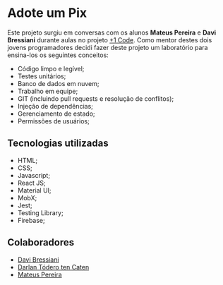 # Adote um Pix

Este projeto surgiu em conversas com os alunos **Mateus Pereira** e **Davi Bressiani** durante aulas no projeto [+1 Code](https://mais1code.com.br/).
Como mentor destes dois jovens programadores decidi fazer deste projeto um laboratório para ensina-los os seguintes conceitos:

* Código limpo e legível;
* Testes unitários;
* Banco de dados em nuvem;
* Trabalho em equipe;
* GIT (incluindo pull requests e resolução de conflitos);
* Injeção de dependências;
* Gerenciamento de estado;
* Permissões de usuários;

## Tecnologias utilizadas
* HTML;
* CSS;
* Javascript;
* React JS;
* Material UI;
* MobX;
* Jest;
* Testing Library;
* Firebase;

## Colaboradores
* [Davi Bressiani](https://github.com/BressianiDavi)
* [Darlan Tódero ten Caten](https://github.com/darlantc)
* [Mateus Pereira](https://github.com/mat3usps)
